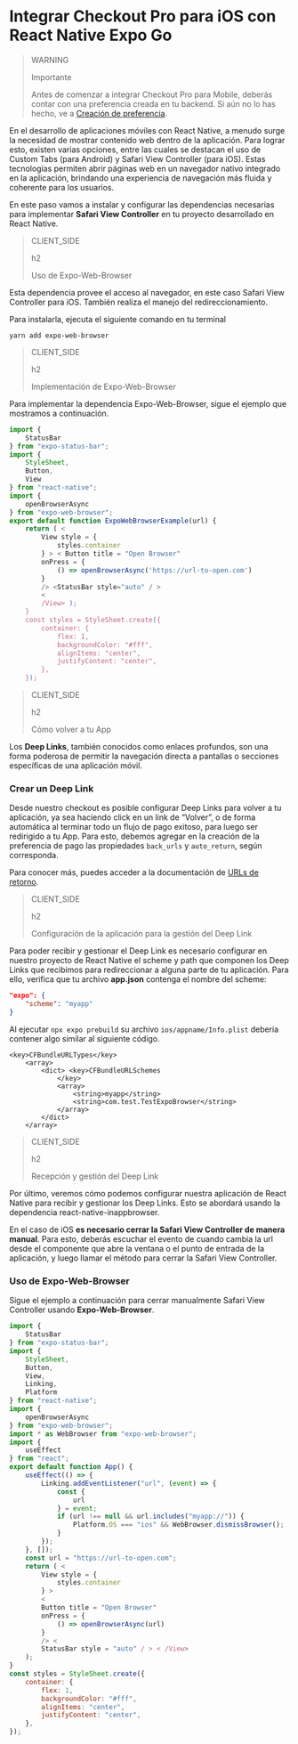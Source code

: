 # Integrar Checkout Pro para iOS con React Native Expo Go

> WARNING
>
> Importante
>
> Antes de comenzar a integrar Checkout Pro para Mobile, deberás contar con una preferencia creada en tu backend. Si aún no lo has hecho, ve a [Creación de preferencia](/developers/es/docs/checkout-pro/integrate-preferences).

En el desarrollo de aplicaciones móviles con React Native, a menudo surge la necesidad de mostrar contenido web dentro de la aplicación. Para lograr esto, existen varias opciones, entre las cuales se destacan el uso de Custom Tabs (para Android) y Safari View Controller (para iOS). Estas tecnologías permiten abrir páginas web en un navegador nativo integrado en la aplicación, brindando una experiencia de navegación más fluida y coherente para los usuarios.

En este paso vamos a instalar y configurar las dependencias necesarias para implementar **Safari View Controller** en tu proyecto desarrollado en React Native. 

> CLIENT_SIDE
>
> h2
>
> Uso de Expo-Web-Browser

Esta dependencia provee el acceso al navegador, en este caso Safari View Controller para iOS. También realiza el manejo del redireccionamiento.

Para instalarla, ejecuta el siguiente comando en tu terminal

```yarn
yarn add expo-web-browser
```

> CLIENT_SIDE
>
> h2
>
> Implementación de Expo-Web-Browser

Para implementar la dependencia Expo-Web-Browser, sigue el ejemplo que mostramos a continuación.

```JavaScript
import {
	StatusBar
} from "expo-status-bar";
import {
	StyleSheet,
	Button,
	View
} from "react-native";
import {
	openBrowserAsync
} from "expo-web-browser";
export default function ExpoWebBrowserExample(url) {
	return ( <
		View style = {
			styles.container
		} > < Button title = "Open Browser"
		onPress = {
			() => openBrowserAsync('https://url-to-open.com')
		}
		/> <StatusBar style="auto" / >
		<
		/View> );
	}
	const styles = StyleSheet.create({
		container: {
			flex: 1,
			backgroundColor: "#fff",
			alignItems: "center",
			justifyContent: "center",
		},
	});
```

> CLIENT_SIDE
>
> h2
>
> Cómo volver a tu App 

Los **Deep Links**, también conocidos como enlaces profundos, son una forma poderosa de permitir la navegación directa a pantallas o secciones específicas de una aplicación móvil. 

### Crear un Deep Link
Desde nuestro checkout es posible configurar Deep Links para volver a tu aplicación, ya sea haciendo click en un link de “Volver”, o de forma automática al terminar todo un flujo de pago exitoso, para luego ser redirigido a tu App.
Para esto, debemos agregar en la creación de la preferencia de pago las propiedades `back_urls` y `auto_return`, según corresponda.

Para conocer más, puedes acceder a la documentación de [URLs de retorno](/developers/es/docs/checkout-pro/checkout-customization/user-interface/redirection).

> CLIENT_SIDE
>
> h2
>
> Configuración de la aplicación para la gestión del Deep Link 

Para poder recibir y gestionar el Deep Link es necesario configurar en nuestro proyecto de React Native el scheme y path que componen los Deep Links que recibimos para redireccionar a alguna parte de tu aplicación. 
Para ello, verifica que tu archivo **app.json** contenga el nombre del scheme:

```app.json
"expo": {
	"scheme": "myapp"
}
```
Al ejecutar `npx expo prebuild` su archivo `ios/appname/Info.plist` debería contener algo similar al siguiente código.

```info.plist
<key>CFBundleURLTypes</key>
    <array>
        <dict> <key>CFBundleURLSchemes
            </key>
            <array>
                <string>myapp</string>
                <string>com.test.TestExpoBrowser</string>
            </array>
        </dict> 
    </array>
```

> CLIENT_SIDE
>
> h2
>
> Recepción y gestión del Deep Link 

Por último, veremos cómo podemos configurar nuestra aplicación de React Native para recibir y gestionar los Deep Links. Esto se abordará usando la dependencia react-native-inappbrowser. 

En el caso de iOS **es necesario cerrar la Safari View Controller de manera manual**. Para esto, deberás escuchar el evento de cuando cambia la url desde el componente que abre la ventana o el punto de entrada de la aplicación, y luego llamar el método para cerrar la Safari View Controller.

### Uso de Expo-Web-Browser

Sigue el ejemplo a continuación para cerrar manualmente Safari View Controller usando **Expo-Web-Browser**.

```JavaScript
import {
	StatusBar
} from "expo-status-bar";
import {
	StyleSheet,
	Button,
	View,
	Linking,
	Platform
} from "react-native";
import {
	openBrowserAsync
} from "expo-web-browser";
import * as WebBrowser from "expo-web-browser";
import {
	useEffect
} from "react";
export default function App() {
	useEffect(() => {
		Linking.addEventListener("url", (event) => {
			const {
				url
			} = event;
			if (url !== null && url.includes("myapp://")) {
				Platform.OS === "ios" && WebBrowser.dismissBrowser();
			}
		});
	}, []);
	const url = "https://url-to-open.com";
	return ( <
		View style = {
			styles.container
		} >
		<
		Button title = "Open Browser"
		onPress = {
			() => openBrowserAsync(url)
		}
		/> <
		StatusBar style = "auto" / > < /View>
	);
}
const styles = StyleSheet.create({
	container: {
		flex: 1,
		backgroundColor: "#fff",
		alignItems: "center",
		justifyContent: "center",
	},
});
```
